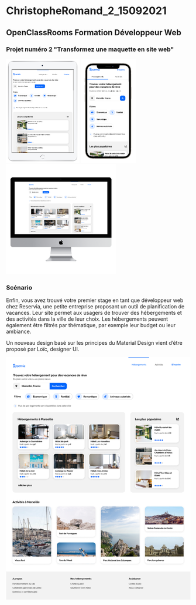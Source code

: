 # ChristopheRomand_2_15092021

## OpenClassRooms Formation Développeur Web

### Projet numéro 2 "Transformez une maquette en site web"

<p float="left" alig>
    <img src="sources/Capture%20d’écran%202021-10-18%20à%2009.48.54_ipad_silver_portrait.png" width="200">
    <img src="sources/Capture%20d’écran%202021-10-18%20à%2009.51.48_iphone12black_portrait.png" width="150">
    <img src="sources/Capture%20d’écran%202021-10-18%20à%2010.15.18_imac2015retina_front.png" width="300">
</p>

### Scénario

Enfin, vous avez trouvé votre premier stage en tant que développeur web chez Reservia, une petite entreprise proposant un outil de planification de vacances. Leur site permet aux usagers de trouver des hébergements et des activités dans la ville de leur choix. Les hébergements peuvent également être filtrés par thématique, par exemple leur budget ou leur ambiance.

Un nouveau design basé sur les principes du Material Design vient d’être proposé par Loïc, designer UI.

![maquette](sources/Desktop%20-%201.png)
